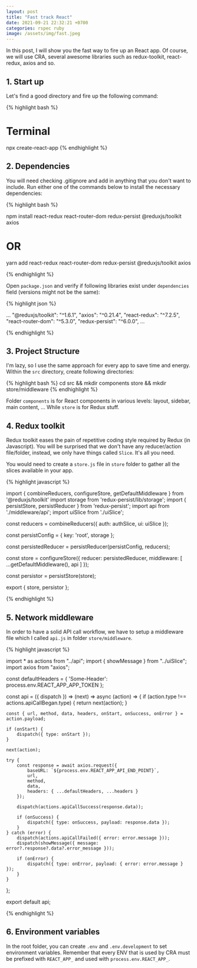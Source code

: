 ```yaml
---
layout: post
title: "Fast track React"
date: 2021-09-21 22:32:21 +0700
categories: rspec ruby
image: /assets/img/fast.jpeg
---
```


In this post, I will show you the fast way to fire up an React app. Of course, we will use CRA, several awesome libraries such as redux-toolkit, react-redux, axios and so.

<!--more-->

## 1. Start up

Let's find a good directory and fire up the following command:

{% highlight bash %}
# Terminal
npx create-react-app <app-name>
{% endhighlight %}


## 2. Dependencies

You will need checking .gitignore and add in anything that you don't want to include. Run either one of the commands below to install the necessary dependencies:

{% highlight bash %}

npm install react-redux react-router-dom redux-persist @reduxjs/toolkit axios

# OR

yarn add react-redux react-router-dom redux-persist @reduxjs/toolkit axios

{% endhighlight %}


Open `package.json` and verify if following libraries exist under `dependencies` field (versions might not be the same):

{% highlight json %}

...
"@reduxjs/toolkit": "^1.6.1",
"axios": "^0.21.4",
"react-redux": "^7.2.5",
"react-router-dom": "^5.3.0",
"redux-persist": "^6.0.0",
...

{% endhighlight %}


## 3. Project Structure

I'm lazy, so I use the same approach for every app to save time and energy. Within the `src` directory, create following directories:

{% highlight bash %}
cd src && mkdir components store && mkdir store/middleware
{% endhighlight %}

Folder `components` is for React components in various levels: layout, sidebar, main content, ... While `store` is for Redux stuff.

## 4. Redux toolkit

Redux toolkit eases the pain of repetitive coding style required by Redux (in Javascript). You will be surprised that we don't have any reducer/action file/folder, instead, we only have things called `Slice`. It's all you need.

You would need to create a `store.js` file in `store` folder to gather all the slices available in your app.

{% highlight javascript %}

import { combineReducers, configureStore, getDefaultMiddleware } from '@reduxjs/toolkit'
import storage from 'redux-persist/lib/storage';
import { persistStore, persistReducer } from 'redux-persist';
import api from './middleware/api';
import uiSlice from './uiSlice';

const reducers = combineReducers({
    auth: authSlice,
    ui: uiSlice
});

const persistConfig = {
    key: 'root',
    storage
};

const persistedReducer = persistReducer(persistConfig, reducers);

const store = configureStore({
    reducer: persistedReducer,
    middleware: [
        ...getDefaultMiddleware(),
        api
    ]
});

const persistor = persistStore(store);

export { store, persistor };

{% endhighlight %}

## 5. Network middleware

In order to have a solid API call workflow, we have to setup a middleware file which I called `api.js` in folder `store/middleware`.

{% highlight javascript %}

import * as actions from "../api";
import { showMessage } from "../uiSlice";
import axios from "axios";

const defaultHeaders = {
    'Some-Header': process.env.REACT_APP_APP_TOKEN
};

const api = ({ dispatch }) => (next) => async (action) => {
    if (action.type !== actions.apiCallBegan.type) {
        return next(action);
    }

    const { url, method, data, headers, onStart, onSuccess, onError } = action.payload;

    if (onStart) {
        dispatch({ type: onStart });
    }

    next(action);

    try {
        const response = await axios.request({
            baseURL: `${process.env.REACT_APP_API_END_POINT}`,
            url,
            method,
            data,
            headers: { ...defaultHeaders, ...headers }
        });

        dispatch(actions.apiCallSuccess(response.data));

        if (onSuccess) {
            dispatch({ type: onSuccess, payload: response.data });
        }
    } catch (error) {
        dispatch(actions.apiCallFailed({ error: error.message }));
        dispatch(showMessage({ message: error?.response?.data?.error_message }));

        if (onError) {
            dispatch({ type: onError, payload: { error: error.message } });
        }
    }
};

export default api;

{% endhighlight %}

## 6. Environment variables

In the root folder, you can create `.env` and `.env.development` to set environment variables. Remember that every ENV that is used by CRA must be prefixed with `REACT_APP_` and used with `process.env.REACT_APP_`.

